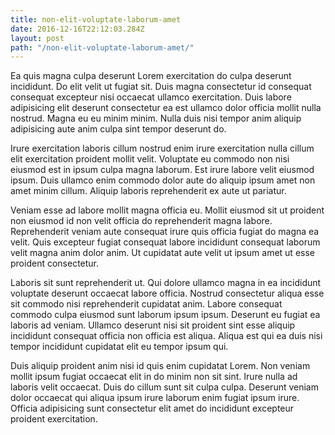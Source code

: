 ```yaml
---
title: non-elit-voluptate-laborum-amet
date: 2016-12-16T22:12:03.284Z
layout: post
path: "/non-elit-voluptate-laborum-amet/"
---
```


Ea quis magna culpa deserunt Lorem exercitation do culpa deserunt incididunt. Do elit velit ut fugiat sit. Duis magna consectetur id consequat consequat excepteur nisi occaecat ullamco exercitation. Duis labore adipisicing elit deserunt consectetur ea est ullamco dolor officia mollit nulla nostrud. Magna eu eu minim minim. Nulla duis nisi tempor anim aliquip adipisicing aute anim culpa sint tempor deserunt do.

Irure exercitation laboris cillum nostrud enim irure exercitation nulla cillum elit exercitation proident mollit velit. Voluptate eu commodo non nisi eiusmod est in ipsum culpa magna laborum. Est irure labore velit eiusmod ipsum. Duis ullamco enim commodo dolor aute do aliquip ipsum amet non amet minim cillum. Aliquip laboris reprehenderit ex aute ut pariatur.

Veniam esse ad labore mollit magna officia eu. Mollit eiusmod sit ut proident non eiusmod id non velit officia do reprehenderit magna labore. Reprehenderit veniam aute consequat irure quis officia fugiat do magna ea velit. Quis excepteur fugiat consequat labore incididunt consequat laborum velit magna anim dolor anim. Ut cupidatat aute velit ut ipsum amet ut esse proident consectetur.

Laboris sit sunt reprehenderit ut. Qui dolore ullamco magna in ea incididunt voluptate deserunt occaecat labore officia. Nostrud consectetur aliqua esse sit commodo nisi reprehenderit cupidatat anim. Labore consequat commodo culpa eiusmod sunt laborum ipsum ipsum. Deserunt eu fugiat ea laboris ad veniam. Ullamco deserunt nisi sit proident sint esse aliquip incididunt consequat officia non officia est aliqua. Aliqua est qui ea duis nisi tempor incididunt cupidatat elit eu tempor ipsum qui.

Duis aliquip proident anim nisi id quis enim cupidatat Lorem. Non veniam mollit ipsum fugiat occaecat elit in do minim non sit sint. Irure nulla ad laboris velit occaecat. Duis do cillum sunt sit culpa culpa. Deserunt veniam dolor occaecat qui aliqua ipsum irure laborum enim fugiat ipsum irure. Officia adipisicing sunt consectetur elit amet do incididunt excepteur proident exercitation.
